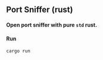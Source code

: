 ## Port Sniffer (rust)

#### Open port sniffer with pure `std` rust.

#### Run

```bash
cargo run
```


